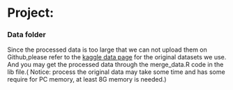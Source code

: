 # Project: 
### Data folder

Since the processed data is too large that we can not upload them on Github,please refer to the [kaggle data page](https://www.kaggle.com/c/outbrain-click-prediction/data) for the original datasets we use. And you may get the processed data through the merge_data.R code in the lib file.( Notice: process the original data may take some time and has some require for PC memory, at least 8G memory is needed.)
